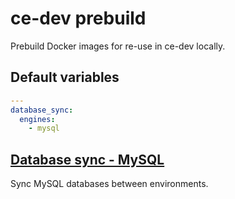 # ce-dev prebuild
Prebuild Docker images for re-use in ce-dev locally.
<!--ROLEVARS-->
## Default variables
```yaml
---
database_sync:
  engines: 
    - mysql
```

<!--ENDROLEVARS-->

<!--TOC-->
## [Database sync - MySQL](database_sync-mysql/README.md)
Sync MySQL databases between environments.
<!--ENDTOC-->
